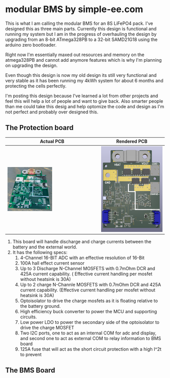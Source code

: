 # modular BMS by simple-ee.com
This is what I am calling the modular BMS for an 8S LiFePO4 pack.  I've designed
this as three main parts.  Currently this design is functional and running my
system but I am in the progress of overhauling the design by upgrading from an 
8-bit ATmega328PB to a 32-bit SAMD21G18 using the arduino zero bootloader.

Right now I'm essentially maxed out resources and memory on the atmega328PB and
cannot add anymore features which is why I'm planning on upgrading the design.

Even though this design is now my old design its still very functional and very
stable as it has been running my 4kWh system for about 6 months and protecting 
the cells perfectly.  

I'm posting this design because I've learned a lot from other projects and feel
this will help a lot of people and want to give back.  Also smarter people than
me could take this desig and help optomize the code and design as I'm not perfect
and probably over designed this.

## The Protection board
Actual PCB | Rendered PCB
-----------|--------------
<img src="/images/OCP_Board.jpg" width="50%"> | <img src="images/20190720_Project_OCP-OVP-UVP.png">

1. This board will handle discharge and charge currents between the battery
and the external world.  
2. It has the following specs:
    1. 4-Channel 16-BIT ADC with an effective resolution of 16-Bit
    2. 100A hall effect current sensor
    3. Up to 3 Discharge N-Channel MOSFETS with 0.7mOhm DCR and 425A 
    current capability. ( Effective current handling per mosfet without
    heatsink is 30A)
    4. Up to 2 charge N-Channle MOSFETS with 0.7mOhm DCR and 425A current
    capability. (Effective current handling per mosfet without heatsink is 
    30A)
    5. Optoisolator to drive the charge mosfets as it is floating relative
    to the battery ground.
    6. High efficiency buck converter to power the MCU and supporting 
    circuits.
    7. Low power LDO to power the secondary side of the optoisolator to 
    drive the charge MOSFET
    8. Two I2C ports, one to act as an internal COM for adc and display, and
    second one to act as external COM to relay information to BMS board
    9. 125A fuse that will act as the short circuit protection with a high I^2t\
    to prevent
## The BMS Board